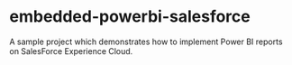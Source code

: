 # embedded-powerbi-salesforce
A sample project which demonstrates how to implement Power BI reports on SalesForce Experience Cloud.
